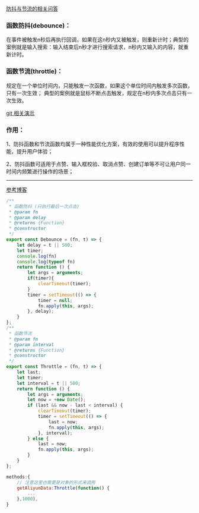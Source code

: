 [防抖与节流的相关问答](https://github.com/Advanced-Frontend/Daily-Interview-Question/issues/5)

### 函数防抖(debounce)：

在事件被触发n秒后再执行回调，如果在这n秒内又被触发，则重新计时；典型的案例就是输入搜索：输入结束后n秒才进行搜索请求，n秒内又输入的内容，就重新计时。

### 函数节流(throttle)：

规定在一个单位时间内，只能触发一次函数，如果这个单位时间内触发多次函数，只有一次生效； 典型的案例就是鼠标不断点击触发，规定在n秒内多次点击只有一次生效。

[git 相关演示](https://www.cnblogs.com/yalong/p/10556665.html)

### 作用：

1、防抖函数和节流函数均属于一种性能优化方案，有效的使用可以提升程序性能，提升用户体验；

2、防抖函数可适用于点赞、输入框校验、取消点赞、创建订单等不可让用户同一时间内频繁进行操作的场景；

---

[参考博客](https://blog.csdn.net/qq_34764577/article/details/82952368)

```js
/**
 * 函数防抖 (只执行最后一次点击)
 * @param fn
 * @param delay
 * @returns {Function}
 * @constructor
 */
export const Debounce = (fn, t) => {
    let delay = t || 500;
    let timer;
    console.log(fn)
    console.log(typeof fn)
    return function () {
        let args = arguments;
        if(timer){
            clearTimeout(timer);
        }
        timer = setTimeout(() => {
            timer = null;
            fn.apply(this, args);
        }, delay);
    }
};
/**
 * 函数节流
 * @param fn
 * @param interval
 * @returns {Function}
 * @constructor
 */
export const Throttle = (fn, t) => {
    let last;
    let timer;
    let interval = t || 500;
    return function () {
        let args = arguments;
        let now = +new Date();
        if (last && now - last < interval) {
            clearTimeout(timer);
            timer = setTimeout(() => {
                last = now;
                fn.apply(this, args);
            }, interval);
        } else {
            last = now;
            fn.apply(this, args);
        }
    }
};

methods:{
    // 注意这里也需要是对象的形式来调用
	getAliyunData:Throttle(function() {
	    ...
	},1000),
}
```
